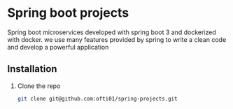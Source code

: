# Spring boot projects

Spring boot microservices developed with spring boot 3 and dockerized with docker. we use many features provided by spring to write a clean code and develop a powerful application

## Installation

1. Clone the repo
   ```sh
   git clone git@github.com:ofti01/spring-projects.git
